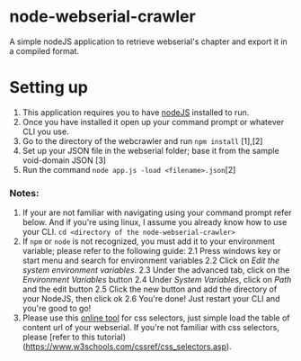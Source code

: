 # node-webserial-crawler
A simple nodeJS application to retrieve webserial's chapter and export it in a compiled format.

# Setting up
1. This application requires you to have [nodeJS](https://nodejs.org) installed to run.
2. Once you have installed it open up your command prompt or whatever CLI you use. 
3. Go to the directory of the webcrawler and run ```npm install``` \[1\],\[2\]
4. Set up your JSON file in the webserial folder; base it from the sample void-domain JSON \[3\]
5. Run the command ```node app.js -load <filename>.json```\[2\]

### Notes:
1. If your are not familiar with navigating using your command prompt refer below. And if you're using linux, I assume you already know how to use your CLI.
```cd <directory of the node-webserial-crawler>```
2. If ```npm``` or ```node``` is not recognized, you must add it to your environment variable; please refer to the following guide:
  2.1 Press windows key or start menu and search for environment variables
  2.2 Click on *Edit the system environment variables*.
  2.3 Under the advanced tab, click on the *Environment Variables* button
  2.4 Under *System Variables*, click on *Path* and the edit button
  2.5 Click the new button and add the directory of your NodeJS, then click ok
  2.6 You're done! Just restart your CLI and you're good to go!
3. Please use this [online tool](https://try.jsoup.org/) for css selectors, just simple load the table of content url of your webserial. If you're not familiar with css selectors, please [refer to this tutorial)(https://www.w3schools.com/cssref/css_selectors.asp).
